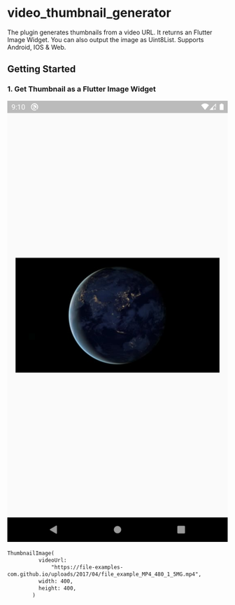 # video_thumbnail_generator

The plugin generates thumbnails from a video URL. It returns an Flutter Image Widget. You can also output the image as Uint8List. Supports Android, IOS & Web.

## Getting Started

### 1. Get Thumbnail as a Flutter Image Widget

![image_info](images/ss1.png)

```
ThumbnailImage(
          videoUrl:
              "https://file-examples-com.github.io/uploads/2017/04/file_example_MP4_480_1_5MG.mp4",
          width: 400,
          height: 400,
        )
```

